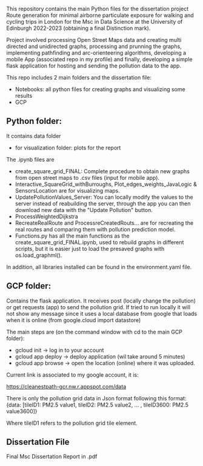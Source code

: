 This repository contains the main Python files for the dissertation project Route generation for minimal airborne particulate exposure for walking and cycling trips in London for the Msc in Data Science at the University of Edinburgh 2022-2023 (obtaining a final Distinction mark). 

Project involved processing Open Street Maps data and creating multi directed and unidirected graphs, processing and prunning the graphs, implementing pathfinding and arc-orienteering algorithms, developing a mobile App (associated repo in my profile) and finally, developing a simple flask application for hosting and sending the pollution data to the app.

This repo includes 2 main folders and the dissertation file:
+ Notebooks: all python files for creating graphs and visualizing some results
+ GCP

## Python folder:
It contains data folder
+ for visualization folder: plots for the report

The .ipynb files are
+ create_square_grid_FINAL: Complete procedure to obtain new graphs from open street maps to .csv files (input for mobile app).
+ Interactive_SquareGrid_withBurroughs, Plot_edges_weights_JavaLogic & SensorsLocation are for visualizing maps.
+ UpdatePollutionValues_Server: You can locally modify the values to the server instead of reabuilding the server, through the app you can then download new data with the "Update Pollution" button.
+ ProcessWeightedDijkstra
+ RecreateRealRoute and ProcessreCreatedRouts... are for recreating the real routes and comparing them with pollution prediction model.
+ Functions.py has all the main functions as the create_square_grid_FINAL.ipynb, used to rebuild graphs in different scripts, but it is easier just to load the presaved graphs with os.load_graphml().

In addition, all libraries installed can be found in the environment.yaml file.

## GCP folder:

Contains the flask application. It receives post (locally change the pollution) or get requests (app) to send the pollution grid. If tried to run locally it will not show any message since it uses a local database from google that loads when it is online (from google.cloud import datastore)

The main steps are (on the command window with cd to the main GCP folder):

+ gcloud init -> log in to your account
+ gcloud app deploy -> deploy application (wil take around 5 minutes)
+ gcloud app browse -> open the location (online) where it was uploaded.

Current link is associated to my google account, it is:

https://cleanestpath-gcr.nw.r.appspot.com/data

There is only the pollution grid data in Json format following this format:
{data:
[tileID1: PM2.5 value1, tileID2: PM2.5 value2, ... , tileID3600: PM2.5 value3600]}

Where tileID1 refers to the pollution grid tile element.

## Dissertation File
Final Msc Dissertation Report in .pdf
